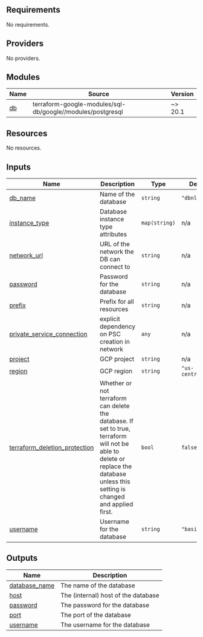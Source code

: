 <!-- BEGIN_TF_DOCS -->
## Requirements

No requirements.

## Providers

No providers.

## Modules

| Name | Source | Version |
|------|--------|---------|
| <a name="module_db"></a> [db](#module\_db) | terraform-google-modules/sql-db/google//modules/postgresql | ~> 20.1 |

## Resources

No resources.

## Inputs

| Name | Description | Type | Default | Required |
|------|-------------|------|---------|:--------:|
| <a name="input_db_name"></a> [db\_name](#input\_db\_name) | Name of the database | `string` | `"dbnl"` | no |
| <a name="input_instance_type"></a> [instance\_type](#input\_instance\_type) | Database instance type attributes | `map(string)` | n/a | yes |
| <a name="input_network_url"></a> [network\_url](#input\_network\_url) | URL of the network the DB can connect to | `string` | n/a | yes |
| <a name="input_password"></a> [password](#input\_password) | Password for the database | `string` | n/a | yes |
| <a name="input_prefix"></a> [prefix](#input\_prefix) | Prefix for all resources | `string` | n/a | yes |
| <a name="input_private_service_connection"></a> [private\_service\_connection](#input\_private\_service\_connection) | explicit dependency on PSC creation in network | `any` | n/a | yes |
| <a name="input_project"></a> [project](#input\_project) | GCP project | `string` | n/a | yes |
| <a name="input_region"></a> [region](#input\_region) | GCP region | `string` | `"us-central1"` | no |
| <a name="input_terraform_deletion_protection"></a> [terraform\_deletion\_protection](#input\_terraform\_deletion\_protection) | Whether or not terraform can delete the database. If set to true, terraform will not be able to delete or replace the database unless this setting is changed and applied first. | `bool` | `false` | no |
| <a name="input_username"></a> [username](#input\_username) | Username for the database | `string` | `"basic_user"` | no |

## Outputs

| Name | Description |
|------|-------------|
| <a name="output_database_name"></a> [database\_name](#output\_database\_name) | The name of the database |
| <a name="output_host"></a> [host](#output\_host) | The (internal) host of the database |
| <a name="output_password"></a> [password](#output\_password) | The password for the database |
| <a name="output_port"></a> [port](#output\_port) | The port of the database |
| <a name="output_username"></a> [username](#output\_username) | The username for the database |
<!-- END_TF_DOCS -->